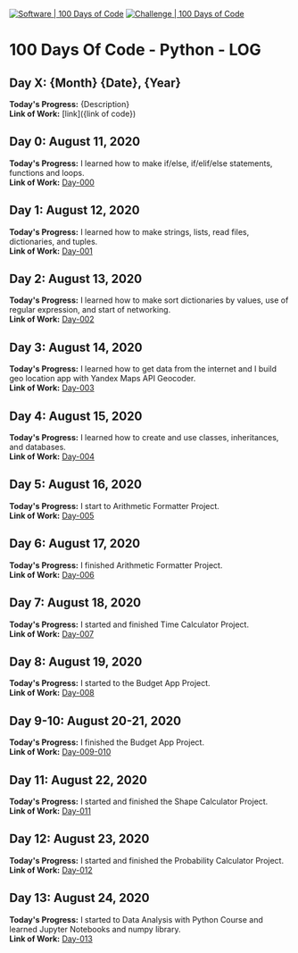 [![Software | 100 Days of Code](https://www.software.com/badges/100-days-of-code)](https://www.software.com/100-days-of-code) [![Challenge | 100 Days of Code](https://img.shields.io/static/v1?label=Challenge&labelColor=384357&message=100%20Days%20of%20Code&color=00b4ee&style=for-the-badge&link=https://www.100daysofcode.com)](https://www.100daysofcode.com)

# 100 Days Of Code - Python - LOG

## Day X: {Month} {Date}, {Year}
**Today's Progress:** {Description}<br />
**Link of Work:** [link]({link of code})

## Day 0: August 11, 2020
**Today's Progress:** I learned how to make if/else, if/elif/else statements, functions and loops.<br />
**Link of Work:** [Day-000](https://github.com/ElektroNeo/100-days-of-code-python/tree/master/Day-000)

## Day 1: August 12, 2020
**Today's Progress:** I learned how to make strings, lists, read files, dictionaries, and tuples.<br />
**Link of Work:** [Day-001](https://github.com/ElektroNeo/100-days-of-code-python/tree/master/Day-001)

## Day 2: August 13, 2020
**Today's Progress:** I learned how to make sort dictionaries by values, use of regular expression, and start of networking.<br />
**Link of Work:** [Day-002](https://github.com/ElektroNeo/100-days-of-code-python/tree/master/Day-002)

## Day 3: August 14, 2020
**Today's Progress:** I learned how to get data from the internet and I build geo location app with Yandex Maps API Geocoder.<br />
**Link of Work:** [Day-003](https://github.com/ElektroNeo/100-days-of-code-python/tree/master/Day-003)

## Day 4: August 15, 2020
**Today's Progress:** I learned how to create and use classes, inheritances, and databases.<br />
**Link of Work:** [Day-004](https://github.com/ElektroNeo/100-days-of-code-python/tree/master/Day-004)

## Day 5: August 16, 2020
**Today's Progress:** I start to Arithmetic Formatter Project.<br />
**Link of Work:** [Day-005](https://github.com/ElektroNeo/100-days-of-code-python/tree/master/Day-005)

## Day 6: August 17, 2020
**Today's Progress:** I finished Arithmetic Formatter Project.<br />
**Link of Work:** [Day-006](https://github.com/ElektroNeo/100-days-of-code-python/tree/master/Day-006)

## Day 7: August 18, 2020
**Today's Progress:** I started and finished Time Calculator Project.<br />
**Link of Work:** [Day-007](https://github.com/ElektroNeo/100-days-of-code-python/tree/master/Day-007)

## Day 8: August 19, 2020
**Today's Progress:** I started to the Budget App Project.<br />
**Link of Work:** [Day-008](https://github.com/ElektroNeo/100-days-of-code-python/tree/master/Day-008)

## Day 9-10: August 20-21, 2020
**Today's Progress:** I finished the Budget App Project.<br />
**Link of Work:** [Day-009-010](https://github.com/ElektroNeo/100-days-of-code-python/tree/master/Day-009-010)

## Day 11: August 22, 2020
**Today's Progress:** I started and finished the Shape Calculator Project.<br />
**Link of Work:** [Day-011](https://github.com/ElektroNeo/100-days-of-code-python/tree/master/Day-011)

## Day 12: August 23, 2020
**Today's Progress:** I started and finished the Probability Calculator Project.<br />
**Link of Work:** [Day-012](https://github.com/ElektroNeo/100-days-of-code-python/tree/master/Day-012)

## Day 13: August 24, 2020
**Today's Progress:** I started to Data Analysis with Python Course and learned Jupyter Notebooks and numpy library.<br />
**Link of Work:** [Day-013](https://github.com/ElektroNeo/100-days-of-code-python/tree/master/Day-013)
